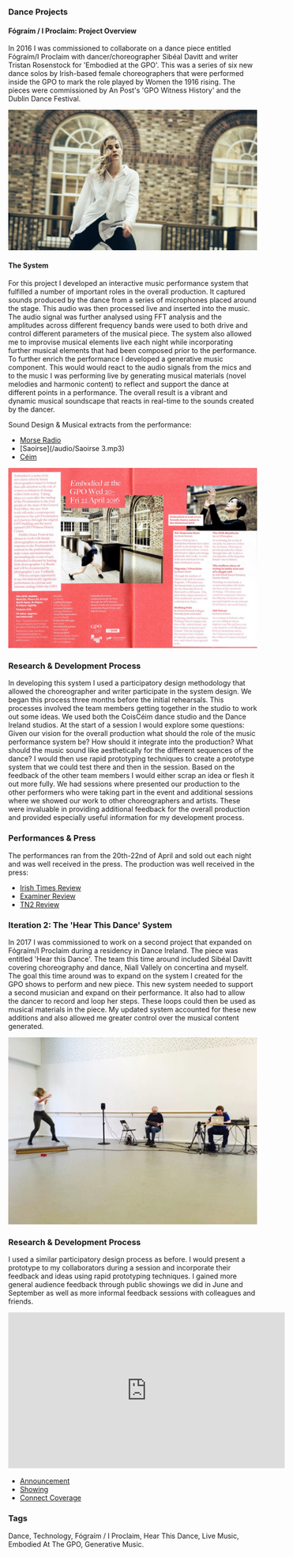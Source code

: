 ### Dance Projects

#### Fógraím / I Proclaim: Project Overview
In 2016 I was commissioned to collaborate on a dance piece entitled Fógraím/I Proclaim with dancer/choreographer Sibéal Davitt and writer Tristan Rosenstock for 'Embodied at the GPO'. This was a series of six new dance solos by Irish-based female choreographers that were performed inside the GPO to mark the role played by Women the 1916 rising. The pieces were commissioned by An Post's 'GPO Witness History' and the Dublin Dance Festival.

<img src="images/2.jpg?raw=true"/><br/>

#### The System
For this project I developed an interactive music performance system that fulfilled a number of important roles in the overall production. It captured sounds produced by the dance from a series of microphones placed around the stage. This audio was then processed live and inserted into the music. The audio signal was further analysed using FFT analysis and the amplitudes across different frequency bands were used to both drive and control different parameters of the musical piece.
The system also allowed me to improvise musical elements live each night while incorporating further musical elements that had been composed prior to the performance. To further enrich the performance I developed a generative music component. This would would react to the audio signals from the mics and to the music I was performing live by generating musical materials (novel melodies and harmonic content) to reflect and support the dance at different points in a performance. The overall result is a vibrant and dynamic musical soundscape that reacts in real-time to the sounds created by the dancer.

Sound Design & Musical extracts from the performance:

- [Morse Radio](/audio/Radio.mp3)
- [Saoirse](/audio/Saoirse 3.mp3)
- [Céim](/audio/Ceim.mp3)

<img src="images/flyer.jpeg?raw=true"/><br/>

### Research & Development Process
In developing this system I used a participatory design methodology that allowed the choreographer and writer participate in the system design. We began this process three months before the initial rehearsals. This processes involved the team members getting together in the studio to work out some ideas. We used both the CoisCéim dance studio and the Dance Ireland studios. At the start of a session I would explore some questions: Given our vision for the overall production what should the role of the music performance system be?  How should it integrate into the production? What should the music sound like aesthetically for the different sequences of the dance? I would then use rapid prototyping techniques to create a prototype system that we could test there and then in the session. Based on the feedback of the other team members I would either scrap an idea or flesh it out more fully. We had sessions where presented our production to the other performers who were taking part in the event and additional sessions where we showed our work to other choreographers and artists. These were invaluable in providing additional feedback for the overall production and provided especially useful information for my development process.

### Performances & Press
The performances ran from the 20th-22nd of April and sold out each night and was well received in the press. The production was well received in the press:

- [Irish Times Review](https://www.irishtimes.com/culture/stage/bodily-autonomy-and-inequality-women-dance-around-the-proclamation-1.2609030)
- [Examiner Review](/files/examiner.pdf)
- [TN2 Review](https://www.tn2magazine.ie/embodied-review/)


### Iteration 2: The 'Hear This Dance' System
In 2017 I was commissioned to work on a second project that expanded on Fógraím/I Proclaim during a residency in Dance Ireland. The piece was entitled 'Hear this Dance'. The team this time around included Sibéal Davitt covering choreography and dance, Niall Vallely on concertina and myself. The goal this time around was to expand on the system I created for the GPO shows to perform and new piece. This new system needed to support a second musician and expand on their performance. It also had to allow the dancer to record and loop her steps. These loops could then be used as musical materials in the piece. My updated system accounted for these new additions and also allowed me greater control over the musical content generated.

<img src="images/hear-this-dance-1.jpg?raw=true"/><br/>

### Research & Development Process
I used a similar participatory design process as before. I would present a prototype to my collaborators during a session and incorporate their feedback and ideas using rapid prototyping techniques. I gained more general audience feedback through public showings we did in June and September as well as more informal feedback sessions with colleagues and friends.

<div style="text-align: center;">
<iframe width="560" height="315" src="https://www.youtube.com/embed/WWRnM_9cv9E" frameborder="0" allow="accelerometer; autoplay; encrypted-media; gyroscope; picture-in-picture" allowfullscreen></iframe>
</div>


- [Announcement](https://www.danceireland.ie/whats-on/events/dance-ireland-residency-sibeal-davitt-3)
- [Showing](https://www.danceireland.ie/whats-on/events/new-movements-sibeal-davitt/)
- [Connect Coverage](https://connectcentre.ie/news/stephen-roddy-work-dance-ireland/)

<!--
### Creative Skills
Sound Design. Music Composition & Performance. Live Electronic Music performance. Generative Music.

### Technical
Live Audio. Recording. Sound Synthesis & Audio DSP. Python. OSC & MIDI protocols. Audio Engineering.
-->
### Tags
Dance, Technology, Fógraím / I Proclaim, Hear This Dance, Live Music, Embodied At The GPO, Generative Music.


<!--

### Hear This Dance: Project Overview



### Hear This Dance

#### Project Overview
thanks to the success of the Forgraim/ Project I was in

<img src="images/hear-this-dance-1.jpg?raw=true"/><br/>



It also allowed a performer to improvise live alongside the dancer. All three nights of the performance were sold out and it attracted positive reviews in the national and local press with the Examiner describing our performance as “a raw, rhythmic, primal yet playful performance that is searingly powerful and a sheer joy to behold”. The success of this piece led to a residency at Dance House in 2018 in which Sibéal and myself worked with traditional concertina player Niall Vallely to further develop the system to incorporate a traditional instrumentalist.


### Press


In developing this system I used a participatory design methodology



While working on the project we also had the opportunity to showcase our work to the other members of the dance company  



s and dance studios and





#### Hear This Dance

Choreography: Sibéal Davitt

Concertina: Niall Vallely

Composer: Stephen Roddy



I began my research process 3 month ahead of our first rehearsal.

My first prototype for this project utilised the accelerometer, gyroscope and compass native to the iPhone 5 to directly control musical parameters. This rendered the While working on this system I found causal link between body movements and sonic results to be too direct. this made the relationship between physical movement and sonic effect quite predictable and boring so I decided to change my approach and focus on the sounds created by the dancer.



#### Legitimate Bodies



  prototyped a system






 and reprocesses this


 roles in the overall production. Firstly it allowed me


captures
-->
